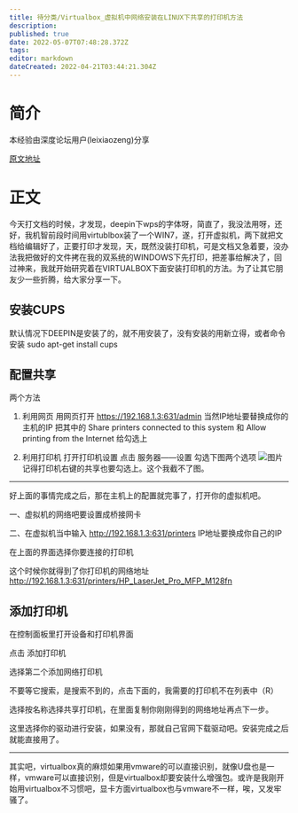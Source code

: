 ```yaml
---
title: 待分类/Virtualbox_虚拟机中网络安装在LINUX下共享的打印机方法
description: 
published: true
date: 2022-05-07T07:48:28.372Z
tags: 
editor: markdown
dateCreated: 2022-04-21T03:44:21.304Z
---
```


# 简介

本经验由深度论坛用户(leixiaozeng)分享

[原文地址](https://bbs.deepin.org/forum.php?mod=viewthread&tid=133743)

# 正文

今天打文档的时候，才发现，deepin下wps的字体呀，简直了，我没法用呀，还好，我机智前段时间用virtublbox装了一个WIN7，遂，打开虚拟机，两下就把文档给编辑好了，正要打印才发现，天，既然没装打印机，可是文档又急着要，没办法我把做好的文件拷在我的双系统的WINDOWS下先打印，把差事给解决了，回过神来，我就开始研究着在VIRTUALBOX下面安装打印机的方法。为了让其它朋友少一些折腾，给大家分享一下。

## 安装CUPS
默认情况下DEEPIN是安装了的，就不用安装了，没有安装的用新立得，或者命令安装 sudo apt-get install cups

## 配置共享
两个方法
1. 利用网页
    用网页打开 https://192.168.1.3:631/admin 当然IP地址要替换成你的主机的IP
    把其中的 Share printers connected to this system 和 Allow printing from the Internet 给勾选上

2. 利用打印机
    打开打印机设置
    点击 服务器——设置  勾选下图两个选项
    ![图片](https://storage.deepin.org/forum/201701/04/130506jyh5oa87b6i54q34.png)
    记得打印机右键的共享也要勾选上。这个我截不了图。

---

好上面的事情完成之后，那在主机上的配置就完事了，打开你的虚拟机吧。

一、虚拟机的网络吧要设置成桥接网卡

二、在虚拟机当中输入 http://192.168.1.3:631/printers IP地址要换成你自己的IP
  
在上面的界面选择你要连接的打印机
  
这个时候你就得到了你打印机的网络地址 http://192.168.1.3:631/printers/HP_LaserJet_Pro_MFP_M128fn

## 添加打印机

在控制面板里打开设备和打印机界面
  
点击 添加打印机 
  
选择第二个添加网络打印机
  
不要等它搜索，是搜索不到的，点击下面的，我需要的打印机不在列表中（R）
  
选择按名称选择共享打印机，在里面复制你刚刚得到的网络地址再点下一步。
  
这里选择你的驱动进行安装，如果没有，那就自己官网下载驱动吧。安装完成之后就能直接用了。

---

其实吧，virtualbox真的麻烦如果用vmware的可以直接识别，就像U盘也是一样，vmware可以直接识别，但是virtualbox却要安装什么增强包。或许是我刚开始用virtualbox不习惯吧，显卡方面virtualbox也与vmware不一样，唉，又发牢骚了。